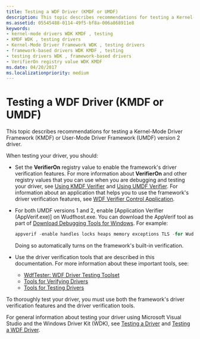 ```yaml
---
title: Testing a WDF Driver (KMDF or UMDF)
description: This topic describes recommendations for testing a Kernel-Mode Driver Framework (KMDF) or User-Mode Driver Framework (UMDF) version 2 driver.
ms.assetid: 05545488-0114-49f5-bf8a-006a868911e8
keywords:
- kernel-mode drivers WDK KMDF , testing
- KMDF WDK , testing drivers
- Kernel-Mode Driver Framework WDK , testing drivers
- framework-based drivers WDK KMDF , testing
- testing drivers WDK , framework-based drivers
- VerifierOn registry value WDK KMDF
ms.date: 04/20/2017
ms.localizationpriority: medium
---
```


# Testing a WDF Driver (KMDF or UMDF)


This topic describes recommendations for testing a Kernel-Mode Driver Framework (KMDF) or User-Mode Driver Framework (UMDF) version 2 driver.

When testing your driver, you should:

-   Set the **VerifierOn** registry value to enable the framework's driver verification features. For more information about **VerifierOn** and other registry values that you can use when you are debugging and testing your driver, see [Using KMDF Verifier](using-kmdf-verifier.md) and [Using UMDF Verifier](using-umdf-verifier.md). For information about an application that helps you to use the framework's driver verification features, see [WDF Verifier Control Application](../devtest/wdf-verifier-control-application.md).

-   For both UMDF versions 1 and 2, enable [Application Verifier (AppVerif.exe)] on Wudfhost.exe. You can download the AppVerif tool as part of [Download Debugging Tools for Windows](../debugger/debugger-download-tools.md).  For example:
    ```cpp
    appverif -enable handles locks heaps memory exceptions TLS -for WudfHost.exe
    ```

    Doing so automatically turns on the framework's built-in verification.
-   Use the driver verification tools that are described in this documentation. For more information about these important tools, see:
    -   [WdfTester: WDF Driver Testing Toolset](../devtest/wdftester--wdf-driver-testing-toolset.md)
    -   [Tools for Verifying Drivers](../devtest/tools-for-verifying-drivers.md)
    -   [Tools for Testing Drivers](../devtest/tools-for-testing-drivers.md)

To thoroughly test your driver, you must use both the framework's driver verification features and the driver verification tools.

For general information about testing your driver using Microsoft Visual Studio and the Windows Driver Kit (WDK), see [Testing a Driver](../develop/testing-a-driver.md) and [Testing a WDF Driver]().

 


